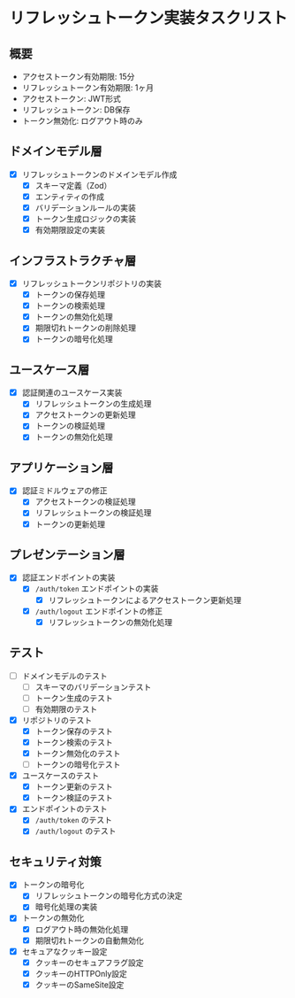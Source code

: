 # リフレッシュトークン実装タスクリスト

## 概要

- アクセストークン有効期限: 15分
- リフレッシュトークン有効期限: 1ヶ月
- アクセストークン: JWT形式
- リフレッシュトークン: DB保存
- トークン無効化: ログアウト時のみ

## ドメインモデル層

- [x] リフレッシュトークンのドメインモデル作成
  - [x] スキーマ定義（Zod）
  - [x] エンティティの作成
  - [x] バリデーションルールの実装
  - [x] トークン生成ロジックの実装
  - [x] 有効期限設定の実装

## インフラストラクチャ層

- [x] リフレッシュトークンリポジトリの実装
  - [x] トークンの保存処理
  - [x] トークンの検索処理
  - [x] トークンの無効化処理
  - [x] 期限切れトークンの削除処理
  - [x] トークンの暗号化処理

## ユースケース層

- [x] 認証関連のユースケース実装
  - [x] リフレッシュトークンの生成処理
  - [x] アクセストークンの更新処理
  - [x] トークンの検証処理
  - [x] トークンの無効化処理

## アプリケーション層

- [x] 認証ミドルウェアの修正
  - [x] アクセストークンの検証処理
  - [x] リフレッシュトークンの検証処理
  - [x] トークンの更新処理

## プレゼンテーション層

- [x] 認証エンドポイントの実装
  - [x] `/auth/token` エンドポイントの実装
    - [x] リフレッシュトークンによるアクセストークン更新処理
  - [x] `/auth/logout` エンドポイントの修正
    - [x] リフレッシュトークンの無効化処理

## テスト

- [ ] ドメインモデルのテスト
  - [ ] スキーマのバリデーションテスト
  - [ ] トークン生成のテスト
  - [ ] 有効期限のテスト
- [x] リポジトリのテスト
  - [x] トークン保存のテスト
  - [x] トークン検索のテスト
  - [x] トークン無効化のテスト
  - [ ] トークンの暗号化テスト
- [x] ユースケースのテスト
  - [x] トークン更新のテスト
  - [x] トークン検証のテスト
- [x] エンドポイントのテスト
  - [x] `/auth/token` のテスト
  - [x] `/auth/logout` のテスト

## セキュリティ対策

- [x] トークンの暗号化
  - [x] リフレッシュトークンの暗号化方式の決定
  - [x] 暗号化処理の実装
- [x] トークンの無効化
  - [x] ログアウト時の無効化処理
  - [x] 期限切れトークンの自動無効化
- [x] セキュアなクッキー設定
  - [x] クッキーのセキュアフラグ設定
  - [x] クッキーのHTTPOnly設定
  - [x] クッキーのSameSite設定
